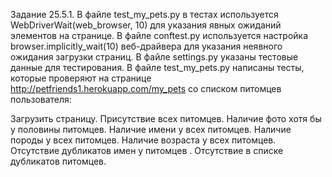 Задание 25.5.1.
В файле test_my_pets.py в тестах используется WebDriverWait(web_browser, 10) для указания явных ожиданий элементов на странице.
В файле conftest.py используется настройка browser.implicitly_wait(10) веб-драйвера для указания неявного ожидания загрузки страниц.
В файле settings.py указаны тестовые данные для тестирования.
В файле test_my_pets.py написаны тесты, которые проверяют на странице http://petfriends1.herokuapp.com/my_pets со списком питомцев пользователя:

Загрузить страницу.
Присутствие всех питомцев.
Наличие фото хотя бы у половины питомцев.
Наличие имени у всех питомцев.
Наличие породы у всех питомцев.
Наличие возраста у всех питомцев.
Отсутствие дубликатов имен у питомцев .
Отсутствие в списке дубликатов питомцев.
